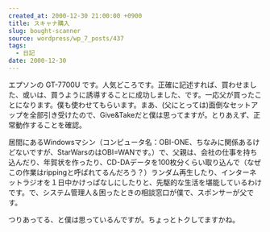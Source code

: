 ```yaml
---
created_at: 2000-12-30 21:00:00 +0900
title: スキャナ購入
slug: bought-scanner
source: wordpress/wp_7_posts/437
tags:
  - 日記
date: 2000-12-30
---
```


エプソンの GT-7700U です。人気どころです。正確に記述すれば、買わせました、或いは、買うように誘導することに成功しました、です。一応父が買ったことになります。僕も使わせてもらいます。まあ、(父にとっては)面倒なセットアップを全部引き受けたので、Give&Takeだと僕は思ってますが。とりあえず、正常動作することを確認。

居間にあるWindowsマシン（コンピュータ名：OBI-ONE、ちなみに関係あるけどないですが、StarWarsのはOBI=WANです。）で、父親は、会社の仕事を持ち込んだり、年賀状を作ったり、CD-DAデータを100枚分くらい取り込んで（なぜこの作業はrippingと呼ばれてるんだろう？）ランダム再生したり、インターネットラジオを１日中かけっぱなしにしたりと、先駆的な生活を堪能しているわけです。で、システム管理人＆困ったときの相談窓口が僕で、スポンサーが父です。

つりあってる、と僕は思っているんですが。ちょっとトクしてますかね。
